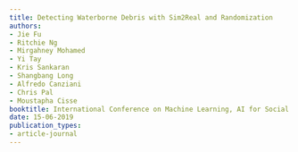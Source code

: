 ```yaml
---
title: Detecting Waterborne Debris with Sim2Real and Randomization
authors:
- Jie Fu
- Ritchie Ng
- Mirgahney Mohamed
- Yi Tay
- Kris Sankaran
- Shangbang Long
- Alfredo Canziani
- Chris Pal
- Moustapha Cisse
booktitle: International Conference on Machine Learning, AI for Social Good Workshop
date: 15-06-2019
publication_types:
- article-journal
---
```

